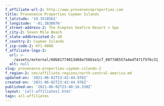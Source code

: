 ```yaml
---
f_affiliate-url-2: http://www.provenanceproperties.com
title: Provenance Properties Cayman Islands
f_latitude: '19.3518562'
f_longitude: '-81.3830076'
f_street-address-2: The Kimpton Seafire Resort + Spa­
f_city-2: Seven Mile Beach­
f_state-addbreviated-2: GR­
f_country-2: Cayman Islands
f_zip-code-2: KY1-9008
f_affiliate-logo-2:
  url: >-
    /assets/external/60b81774013d68a756b1e1cf_6077d8557a4adf471f5f6c31_603310d819fa8content_ppci_colour_rgb-1.jpeg
  alt: null
slug: provenance-properties-cayman-islands-2
f_region-2: cms/affiliate-regions/north-central-america.md
updated-on: '2021-06-02T23:42:44.976Z'
created-on: '2021-06-02T23:42:44.976Z'
published-on: '2021-06-02T23:48:16.338Z'
layout: '[all-affiliates].html'
tags: all-affiliates
---
```



